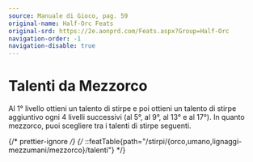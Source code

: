 ```yaml
---
source: Manuale di Gioco, pag. 59
original-name: Half-Orc Feats
original-srd: https://2e.aonprd.com/Feats.aspx?Group=Half-Orc
navigation-order: -1
navigation-disable: true
---
```


# Talenti da Mezzorco

Al 1° livello ottieni un talento di stirpe e poi ottieni un talento di stirpe
aggiuntivo ogni 4 livelli successivi (al 5°, al 9°, al 13° e al 17°). In quanto
mezzorco, puoi scegliere tra i talenti di stirpe seguenti.

{/* prettier-ignore */}
{/* ::featTable{path="/stirpi/{orco,umano,lignaggi-mezzumani/mezzorco}/talenti"} */}
